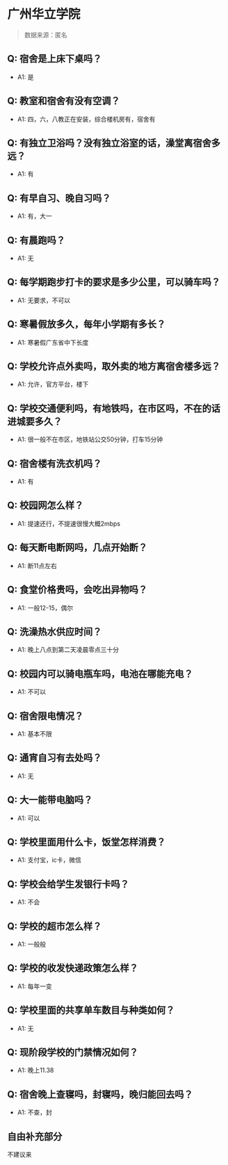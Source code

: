 # 广州华立学院

> 数据来源：匿名

## Q: 宿舍是上床下桌吗？

- A1: 是

## Q: 教室和宿舍有没有空调？

- A1: 四，六，八教正在安装，综合楼机房有，宿舍有

## Q: 有独立卫浴吗？没有独立浴室的话，澡堂离宿舍多远？

- A1: 有

## Q: 有早自习、晚自习吗？

- A1: 有，大一

## Q: 有晨跑吗？

- A1: 无

## Q: 每学期跑步打卡的要求是多少公里，可以骑车吗？

- A1: 无要求，不可以

## Q: 寒暑假放多久，每年小学期有多长？

- A1: 寒暑假广东省中下长度

## Q: 学校允许点外卖吗，取外卖的地方离宿舍楼多远？

- A1: 允许，官方平台，楼下

## Q: 学校交通便利吗，有地铁吗，在市区吗，不在的话进城要多久？

- A1: 很一般不在市区，地铁站公交50分钟，打车15分钟

## Q: 宿舍楼有洗衣机吗？

- A1: 有

## Q: 校园网怎么样？

- A1: 提速还行，不提速很慢大概2mbps

## Q: 每天断电断网吗，几点开始断？

- A1: 断11点左右

## Q: 食堂价格贵吗，会吃出异物吗？

- A1: 一般12-15，偶尔

## Q: 洗澡热水供应时间？

- A1: 晚上八点到第二天凌晨零点三十分

## Q: 校园内可以骑电瓶车吗，电池在哪能充电？

- A1: 不可以

## Q: 宿舍限电情况？

- A1: 基本不限

## Q: 通宵自习有去处吗？

- A1: 无

## Q: 大一能带电脑吗？

- A1: 可以

## Q: 学校里面用什么卡，饭堂怎样消费？

- A1: 支付宝，ic卡，微信

## Q: 学校会给学生发银行卡吗？

- A1: 不会

## Q: 学校的超市怎么样？

- A1: 一般般

## Q: 学校的收发快递政策怎么样？

- A1: 每年一变

## Q: 学校里面的共享单车数目与种类如何？

- A1: 无

## Q: 现阶段学校的门禁情况如何？

- A1: 晚上11.38

## Q: 宿舍晚上查寝吗，封寝吗，晚归能回去吗？

- A1: 不查，封

## 自由补充部分

不建议来